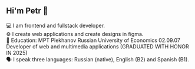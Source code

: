 ## Hi'm Petr 👋

💻 I am frontend and fullstack developer.<br/>
⚙️ I create web applications and create designs in figma.<br/>
📕 Education: MPT Plekhanov Russian University of Economics 02.09.07 Developer of web and multimedia applications (GRADUATED WITH HONOR IN 2025)<br/>
🗣 I speak three languages: Russian (native), English (B2) and Spanish (B1).
